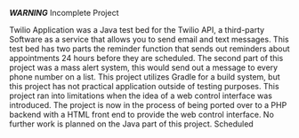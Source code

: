 ***WARNING***
Incomplete Project

Twilio Application was a Java test bed for the Twilio API, a third-party Software as a service that allows you to send email and text messages. This test bed has two parts the reminder function that sends out reminders about appointments 24 hours before they are scheduled. The second part of this project was a mass alert system, this would send out a message to every phone number on a list. This project utilizes Gradle for a build system, but this project has not practical application outside of testing purposes. This project ran into limitations when the idea of a web control interface was introduced. The project is now in the process of being ported over to a PHP backend with a HTML front end to provide the web control interface. No further work is planned on the Java part of this project. Scheduled
